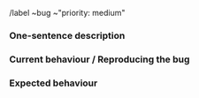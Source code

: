 /label ~bug ~"priority: medium"

### One-sentence description

<!-- What breaks -->

### Current behaviour / Reproducing the bug

<!-- Please write what is happening and how we could reproduce it, if relevant -->

<!--
1. Step 1
2. Step 2
3. ???
4. Breakage
-->

### Expected behaviour

<!-- Please write how what happened did not meet your expectations -->
